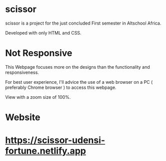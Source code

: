 # scissor

 scissor is a project for the just concluded First semester in Altschool Africa.
 
 Developed with only HTML and CSS.

# Not Responsive

This Webpage focuses more on the designs than the functionality and responsiveness.

For best user experience, I'll advice the use of a web browser on a PC ( preferably Chrome browser ) to access this webpage.

View with a zoom size of 100%.

# Website

# https://scissor-udensi-fortune.netlify.app

